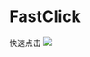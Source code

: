 # FastClick
快速点击
[![](https://jitpack.io/v/Buxiaohui/FastClick.svg)](https://jitpack.io/#Buxiaohui/FastClick)
